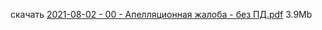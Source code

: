 <!-- [В начало](/docs/index.md) -->

скачать [2021-08-02 - 00 - Апелляционная жалоба - без ПД.pdf](https://raw.githubusercontent.com/polnomochiya-prava/net-polnomochiy-y-doveritelya-sovcombank-public/master/docs/content/dokumenty-v-sud-dele/2021-08-02-00-apellyacionnaya-zhaloba/2021-08-02%20-%2000%20-%20%D0%90%D0%BF%D0%B5%D0%BB%D0%BB%D1%8F%D1%86%D0%B8%D0%BE%D0%BD%D0%BD%D0%B0%D1%8F%20%D0%B6%D0%B0%D0%BB%D0%BE%D0%B1%D0%B0%20-%20%D0%B1%D0%B5%D0%B7%20%D0%9F%D0%94.pdf) 3.9Mb
